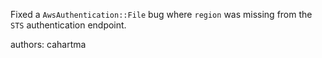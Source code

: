 Fixed a `AwsAuthentication::File` bug where `region` was missing from the `STS` authentication endpoint.

authors: cahartma
